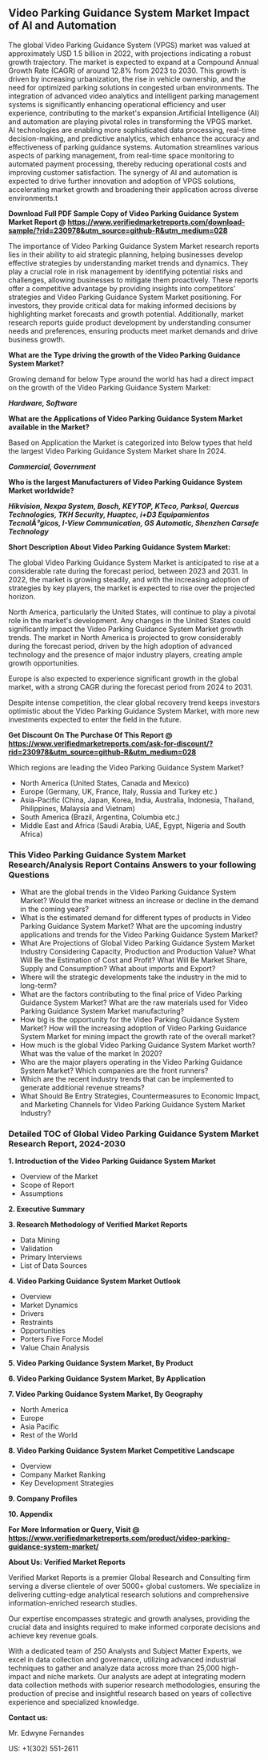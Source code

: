 <h2>Video Parking Guidance System Market Impact of AI and Automation</h2>The global Video Parking Guidance System (VPGS) market was valued at approximately USD 1.5 billion in 2022, with projections indicating a robust growth trajectory. The market is expected to expand at a Compound Annual Growth Rate (CAGR) of around 12.8% from 2023 to 2030. This growth is driven by increasing urbanization, the rise in vehicle ownership, and the need for optimized parking solutions in congested urban environments. The integration of advanced video analytics and intelligent parking management systems is significantly enhancing operational efficiency and user experience, contributing to the market's expansion.Artificial Intelligence (AI) and automation are playing pivotal roles in transforming the VPGS market. AI technologies are enabling more sophisticated data processing, real-time decision-making, and predictive analytics, which enhance the accuracy and effectiveness of parking guidance systems. Automation streamlines various aspects of parking management, from real-time space monitoring to automated payment processing, thereby reducing operational costs and improving customer satisfaction. The synergy of AI and automation is expected to drive further innovation and adoption of VPGS solutions, accelerating market growth and broadening their application across diverse environments.t</p><p id="" class=""><strong>Download Full PDF Sample Copy of Video Parking Guidance System Market Report @ <a href="https://www.verifiedmarketreports.com/download-sample/?rid=230978&utm_source=github-R&utm_medium=028" target="_blank">https://www.verifiedmarketreports.com/download-sample/?rid=230978&utm_source=github-R&utm_medium=028</a></strong></p><p>The importance of&nbsp;Video Parking Guidance System Market research reports lies in their ability to aid strategic planning, helping businesses develop effective strategies by understanding market trends and dynamics. They play a crucial role in risk management by identifying potential risks and challenges, allowing businesses to mitigate them proactively. These reports offer a competitive advantage by providing insights into competitors' strategies and Video Parking Guidance System Market positioning. For investors, they provide critical data for making informed decisions by highlighting market forecasts and growth potential. Additionally, market research reports guide product development by understanding consumer needs and preferences, ensuring products meet market demands and drive business growth.</p><p><strong>What are the&nbsp;Type driving the growth of the Video Parking Guidance System Market?</strong></p><p id="" class="">Growing demand for below Type around the world has had a direct impact on the growth of the Video Parking Guidance System Market:</p><em><strong>Hardware, Software</strong></em></p><strong>What are the&nbsp;Applications&nbsp;of Video Parking Guidance System Market available in the Market?</strong></p><p id="" class="">Based on Application the Market is categorized into Below types that held the largest Video Parking Guidance System Market share In 2024.</p><em><strong>Commercial, Government</strong></em></p><strong>Who is the largest Manufacturers of Video Parking Guidance System Market worldwide?</strong></p><p><em><strong>Hikvision, Nexpa System, Bosch, KEYTOP, KTeco, Parksol, Quercus Technologies, TKH Security, Huaptec, i+D3 Equipamientos TecnolÃ³gicos, I-View Communication, GS Automatic, Shenzhen Carsafe Technology</strong></em></p><p id="" class=""><strong>Short Description About Video Parking Guidance System Market:</strong></p><p>The global Video Parking Guidance System Market is anticipated to rise at a considerable rate during the forecast period, between 2023 and 2031. In 2022, the market is growing steadily, and with the increasing adoption of strategies by key players, the market is expected to rise over the projected horizon.</p><p>North America, particularly the United States, will continue to play a pivotal role in the market's development. Any changes in the United States could significantly impact the Video Parking Guidance System Market growth trends. The market in North America is projected to grow considerably during the forecast period, driven by the high adoption of advanced technology and the presence of major industry players, creating ample growth opportunities.</p><p>Europe is also expected to experience significant growth in the global market, with a strong CAGR during the forecast period from 2024 to 2031.</p><p>Despite intense competition, the clear global recovery trend keeps investors optimistic about the Video Parking Guidance System Market, with more new investments expected to enter the field in the future.</p><p id="" class=""><strong>Get Discount On The Purchase Of This Report @ <a href="https://www.verifiedmarketreports.com/ask-for-discount/?rid=230978&utm_source=github-R&utm_medium=028" target="_blank">https://www.verifiedmarketreports.com/ask-for-discount/?rid=230978&utm_source=github-R&utm_medium=028</a></strong></p>Which regions are leading the Video Parking Guidance System Market?</p><ul><li>North America (United States, Canada and Mexico)</li><li>Europe (Germany, UK, France, Italy, Russia and Turkey etc.)</li><li>Asia-Pacific (China, Japan, Korea, India, Australia, Indonesia, Thailand, Philippines, Malaysia and Vietnam)</li><li>South America (Brazil, Argentina, Columbia etc.)</li><li>Middle East and Africa (Saudi Arabia, UAE, Egypt, Nigeria and South Africa)</li></ul><h3 id="" class="">This Video Parking Guidance System Market Research/Analysis Report Contains Answers to your following Questions</h3><ul><li>What are the global trends in the Video Parking Guidance System Market? Would the market witness an increase or decline in the demand in the coming years?</li><li>What is the estimated demand for different types of products in Video Parking Guidance System Market? What are the upcoming industry applications and trends for the Video Parking Guidance System Market?</li><li>What Are Projections of Global Video Parking Guidance System Market Industry Considering Capacity, Production and Production Value? What Will Be the Estimation of Cost and Profit? What Will Be Market Share, Supply and Consumption? What about imports and Export?</li><li>Where will the strategic developments take the industry in the mid to long-term?</li><li>What are the factors contributing to the final price of Video Parking Guidance System Market? What are the raw materials used for Video Parking Guidance System Market manufacturing?</li><li>How big is the opportunity for the Video Parking Guidance System Market? How will the increasing adoption of Video Parking Guidance System Market for mining impact the growth rate of the overall market?</li><li>How much is the global Video Parking Guidance System Market worth? What was the value of the market In 2020?</li><li>Who are the major players operating in the Video Parking Guidance System Market? Which companies are the front runners?</li><li>Which are the recent industry trends that can be implemented to generate additional revenue streams?</li><li>What Should Be Entry Strategies, Countermeasures to Economic Impact, and Marketing Channels for Video Parking Guidance System Market Industry?</li></ul><h3 id="" class="">Detailed TOC of Global Video Parking Guidance System Market Research Report, 2024-2030</h3><p id="" class=""><strong>1. Introduction of the Video Parking Guidance System Market</strong></p><ul><li>Overview of the Market</li><li>Scope of Report</li><li>Assumptions</li></ul><p id="" class=""><strong>2. Executive Summary</strong></p><p id="" class=""><strong>3. Research Methodology of Verified Market Reports</strong></p><ul><li>Data Mining</li><li>Validation</li><li>Primary Interviews</li><li>List of Data Sources</li></ul><p id="" class=""><strong>4. Video Parking Guidance System Market Outlook</strong></p><ul><li>Overview</li><li>Market Dynamics</li><li>Drivers</li><li>Restraints</li><li>Opportunities</li><li>Porters Five Force Model</li><li>Value Chain Analysis</li></ul><p id="" class=""><strong>5. Video Parking Guidance System Market, By Product</strong></p><p id="" class=""><strong>6. Video Parking Guidance System Market, By Application</strong></p><p id="" class=""><strong>7. Video Parking Guidance System Market, By Geography</strong></p><ul><li>North America</li><li>Europe</li><li>Asia Pacific</li><li>Rest of the World</li></ul><p id="" class=""><strong>8. Video Parking Guidance System Market Competitive Landscape</strong></p><ul><li>Overview</li><li>Company Market Ranking</li><li>Key Development Strategies</li></ul><p id="" class=""><strong>9. Company Profiles</strong></p><p id="" class=""><strong>10. Appendix</strong></p><p id="" class=""><strong>For More Information or Query, Visit @ <a href="https://www.verifiedmarketreports.com/product/video-parking-guidance-system-market/" target="_blank">https://www.verifiedmarketreports.com/product/video-parking-guidance-system-market/</a></strong></p><p id="" class=""><strong>About Us: Verified Market Reports</strong></p><p id="" class="">Verified Market Reports is a premier Global Research and Consulting firm serving a diverse clientele of over 5000+ global customers. We specialize in delivering cutting-edge analytical research solutions and comprehensive information-enriched research studies.</p><p id="" class="">Our expertise encompasses strategic and growth analyses, providing the crucial data and insights required to make informed corporate decisions and achieve key revenue goals.</p><p id="" class="">With a dedicated team of 250 Analysts and Subject Matter Experts, we excel in data collection and governance, utilizing advanced industrial techniques to gather and analyze data across more than 25,000 high-impact and niche markets. Our analysts are adept at integrating modern data collection methods with superior research methodologies, ensuring the production of precise and insightful research based on years of collective experience and specialized knowledge.</p><p id="" class=""><strong>Contact us:</strong></p><p id="" class="">Mr. Edwyne Fernandes</p><p id="" class="">US: +1(302) 551-2611</p>